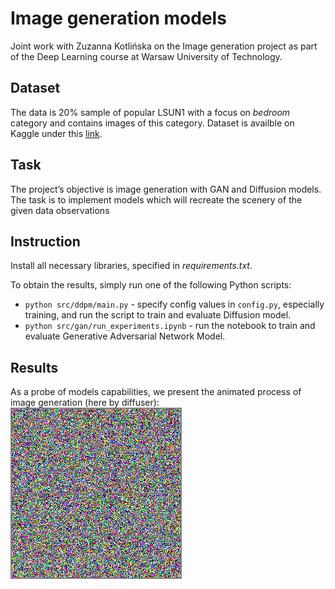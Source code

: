 # Image generation models
Joint work with Zuzanna Kotlińska on the Image generation project as part of the Deep Learning course at Warsaw University of Technology.

## Dataset

The data  is 20% sample of popular LSUN1 with a focus on *bedroom* category and contains images of this category.
Dataset is availble on Kaggle under this [link](https://www.kaggle.com/datasets/eclaircat/cinic-eclair-test?resource=download).

## Task

The project’s objective is image generation with GAN and Diffusion models. The task is to
implement models which will recreate the scenery of the given data observations

## Instruction
Install all necessary libraries, specified in *requirements.txt*.

To obtain the results, simply run one of the following Python scripts:
* `python src/ddpm/main.py` - specify config values in `config.py`, especially training, and run the script to train and evaluate Diffusion model.
* `python src/gan/run_experiments.ipynb` - run the notebook to train and evaluate Generative Adversarial Network Model.

## Results

As a probe of models capabilities, we present the animated process of image generation (here by diffuser):
![GIF](src/ddpm/bedroom_diffusion_animation.gif)


